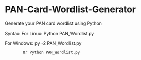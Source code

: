 # PAN-Card-Wordlist-Generator
Generate your PAN card wordlist using Python

Syntax:
For Linux: Python PAN_Wordlist.py

For Windows: py -2 PAN_Wordlist.py

            Or Python PAN_Wordlist.py
